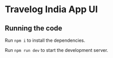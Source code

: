 
  # Travelog India App UI

  

  ## Running the code

  Run `npm i` to install the dependencies.

  Run `npm run dev` to start the development server.
  
